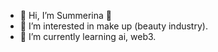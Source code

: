 - 👋 Hi, I’m Summerina 💞️
- 👀 I’m interested in make up (beauty industry).
- 🌱 I’m currently learning ai, web3.

<!---
summerina/summerina is a ✨ special ✨ repository because its `README.md` (this file) appears on your GitHub profile.
You can click the Preview link to take a look at your changes.
--->
